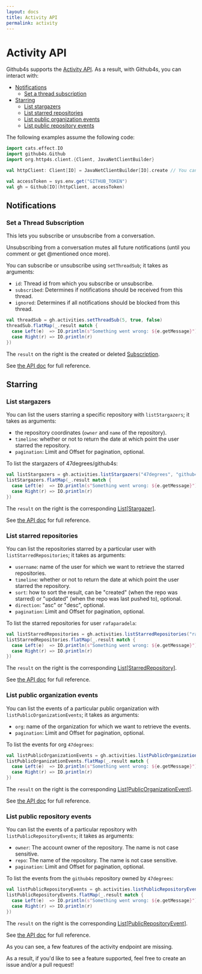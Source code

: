 ```yaml
---
layout: docs
title: Activity API
permalink: activity
---
```


# Activity API

Github4s supports the [Activity API](https://developer.github.com/v3/activity/). As a result,
with Github4s, you can interact with:

- [Notifications](#notifications)
  - [Set a thread subscription](#set-a-thread-subscription)
- [Starring](#starring)
  - [List stargazers](#list-stargazers)
  - [List starred repositories](#list-starred-repositories)
  - [List public organization events](#list-public-organization-events)
  - [List public repository events](#list-public-repository-events)

The following examples assume the following code:

```scala mdoc:silent
import cats.effect.IO
import github4s.Github
import org.http4s.client.{Client, JavaNetClientBuilder}

val httpClient: Client[IO] = JavaNetClientBuilder[IO].create // You can use any http4s backend

val accessToken = sys.env.get("GITHUB_TOKEN")
val gh = Github[IO](httpClient, accessToken)
```

## Notifications

### Set a Thread Subscription

This lets you subscribe or unsubscribe from a conversation.

Unsubscribing from a conversation mutes all future notifications (until you comment or get @mentioned once more).

You can subscribe or unsubscribe using `setThreadSub`; it takes as arguments:

- `id`: Thread id from which you subscribe or unsubscribe.
- `subscribed`: Determines if notifications should be received from this thread.
- `ignored`: Determines if all notifications should be blocked from this thread.

```scala mdoc:compile-only
val threadSub = gh.activities.setThreadSub(5, true, false)
threadSub.flatMap(_.result match {
  case Left(e)  => IO.println(s"Something went wrong: ${e.getMessage}")
  case Right(r) => IO.println(r)
})
```

The `result` on the right is the created or deleted [Subscription][activity-scala].

See [the API doc](https://developer.github.com/v3/activity/notifications/#set-a-thread-subscription) for full reference.

## Starring

### List stargazers

You can list the users starring a specific repository with `listStargazers`; it takes as arguments:

- the repository coordinates (`owner` and `name` of the repository).
- `timeline`: whether or not to return the date at which point the user starred the repository.
- `pagination`: Limit and Offset for pagination, optional.

To list the stargazers of 47degrees/github4s:

```scala mdoc:compile-only
val listStargazers = gh.activities.listStargazers("47degrees", "github4s", true)
listStargazers.flatMap(_.result match {
  case Left(e)  => IO.println(s"Something went wrong: ${e.getMessage}")
  case Right(r) => IO.println(r)
})
```

The `result` on the right is the corresponding [List[Stargazer]][activity-scala].

See [the API doc](https://developer.github.com/v3/activity/starring/#list-stargazers) for full
reference.

### List starred repositories

You can list the repositories starred by a particular user with `listStarredRepositories`; it takes
as arguments:

- `username`: name of the user for which we want to retrieve the starred repositories.
- `timeline`: whether or not to return the date at which point the user starred the repository.
- `sort`: how to sort the result, can be "created" (when the repo was starred) or "updated" (when
the repo was last pushed to), optional.
- `direction`: "asc" or "desc", optional.
- `pagination`: Limit and Offset for pagination, optional.

To list the starred repositories for user `rafaparadela`:

```scala mdoc:compile-only
val listStarredRepositories = gh.activities.listStarredRepositories("rafaparadela", true)
listStarredRepositories.flatMap(_.result match {
  case Left(e)  => IO.println(s"Something went wrong: ${e.getMessage}")
  case Right(r) => IO.println(r)
})
```

The `result` on the right is the corresponding [List[StarredRepository]][activity-scala].

See [the API doc](https://developer.github.com/v3/activity/starring/#list-repositories-being-starred)
for full reference.

### List public organization events

You can list the events of a particular public organization with `listPublicOrganizationEvents`; it takes
as arguments:

- `org`: name of the organization for which we want to retrieve the events.
- `pagination`: Limit and Offset for pagination, optional.

To list the events for org `47degrees`:

```scala mdoc:compile-only
val listPublicOrganizationEvents = gh.activities.listPublicOrganizationEvents("47degrees")
listPublicOrganizationEvents.flatMap(_.result match {
  case Left(e)  => IO.println(s"Something went wrong: ${e.getMessage}")
  case Right(r) => IO.println(r)
})
```

The `result` on the right is the corresponding [List[PublicOrganizationEvent]][activity-scala].

See [the API doc](https://docs.github.com/en/rest/activity/events#list-public-organization-events)
for full reference.

### List public repository events

You can list the events of a particular repository with `listPublicRepositoryEvents`; it takes
as arguments:

- `owner`: The account owner of the repository. The name is not case sensitive.
- `repo`: The name of the repository. The name is not case sensitive.
- `pagination`: Limit and Offset for pagination, optional.

To list the events from the `github4s` repository owned by `47degrees`:

```scala mdoc:compile-only
val listPublicRepositoryEvents = gh.activities.listPublicRepositoryEvents("47degrees", "github4s")
listPublicRepositoryEvents.flatMap(_.result match {
  case Left(e)  => IO.println(s"Something went wrong: ${e.getMessage}")
  case Right(r) => IO.println(r)
})
```

The `result` on the right is the corresponding [List[PublicRepositoryEvent]][activity-scala].

See [the API doc](https://docs.github.com/en/rest/activity/events#list-repository-events)
for full reference.

As you can see, a few features of the activity endpoint are missing.

As a result, if you'd like to see a feature supported, feel free to create an issue and/or a pull request!

[activity-scala]: https://github.com/47degrees/github4s/blob/main/github4s/shared/src/main/scala/github4s/domain/Activity.scala
